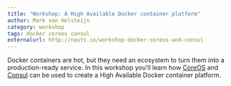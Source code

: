 ```yaml
---
title: "Workshop: A High Available Docker container platform"
author: Mark van Holsteijn
category: workshop
tags: docker coreos consul
externalurl: http://nauts.io/workshop-docker-coreos-and-consul
---
```

Docker containers are hot, but they need an ecosystem to turn them into a production-ready service.
In this workshop you'll learn how [CoreOS](https://coreos.com) and [Consul](https://consul.io) can be used to create a High Available Docker container platform.
